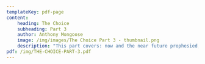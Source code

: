 ```yaml
---
templateKey: pdf-page
content:
    heading: The Choice
    subheading: Part 3
    author: Anthony Mongoose
    image: /img/images/The Choice Part 3 - thumbnail.png
    description: "This part covers: now and the near future prophesied, the beginning of the end, the Antichrist, wars and rumours of wars and changing the times and the seasons."
pdf: /img/THE-CHOICE-PART-3.pdf
---
```

